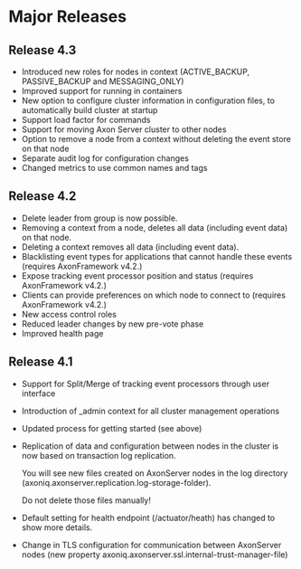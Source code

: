 # Major Releases

## Release 4.3

* Introduced new roles for nodes in context \(ACTIVE\_BACKUP, PASSIVE\_BACKUP and MESSAGING\_ONLY\)
* Improved support for running in containers
* New option to configure cluster information in configuration files, to automatically build cluster at startup
* Support load factor for commands
* Support for moving Axon Server cluster to other nodes
* Option to remove a node from a context without deleting the event store on that node
* Separate audit log for configuration changes
* Changed metrics to use common names and tags

## Release 4.2

* Delete leader from group is now possible.
* Removing a context from a node, deletes all data \(including event data\) on that node.
* Deleting a context removes all data \(including event data\).
* Blacklisting event types for applications that cannot handle these events \(requires AxonFramework v4.2.\)
* Expose tracking event processor position and status  \(requires AxonFramework v4.2.\)
* Clients can provide preferences on which node to connect to  \(requires AxonFramework v4.2.\)
* New access control roles
* Reduced leader changes by new pre-vote phase
* Improved health page

## Release 4.1

* Support for Split/Merge of tracking event processors through user interface
* Introduction of \_admin context for all cluster management operations
* Updated process for getting started \(see above\)
* Replication of data and configuration between nodes in the cluster is now based on transaction log replication.

  You will see new files created on AxonServer nodes in the log directory \(axoniq.axonserver.replication.log-storage-folder\).

  Do not delete those files manually!

* Default setting for health endpoint \(/actuator/heath\) has changed to show more details.
* Change in TLS configuration for communication between AxonServer nodes \(new property axoniq.axonserver.ssl.internal-trust-manager-file\)

